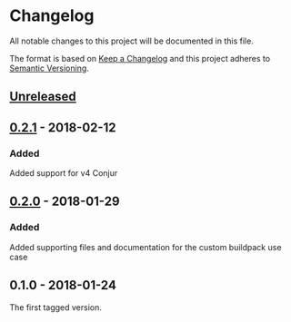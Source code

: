 # Changelog
All notable changes to this project will be documented in this file.

The format is based on [Keep a Changelog](http://keepachangelog.com/en/1.0.0/)
and this project adheres to [Semantic Versioning](http://semver.org/spec/v2.0.0.html).

## [Unreleased]

## [0.2.1] - 2018-02-12

### Added
Added support for v4 Conjur

## [0.2.0] - 2018-01-29

### Added
Added supporting files and documentation for the custom buildpack use case

## 0.1.0 - 2018-01-24

The first tagged version.

[Unreleased]: https://github.com/cyberark/cloudfoundry-conjur-buildpack/compare/v0.2.1...HEAD
[0.2.1]: https://github.com/cyberark/cloudfoundry-conjur-buildpack/compare/v0.2.0...v0.2.1
[0.2.0]: https://github.com/cyberark/cloudfoundry-conjur-buildpack/compare/v0.1.0...v0.2.0
